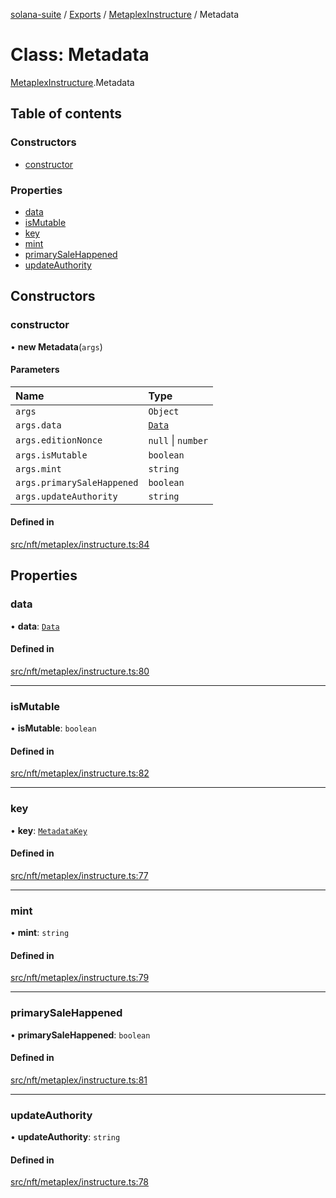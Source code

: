[solana-suite](../README.md) / [Exports](../modules.md) / [MetaplexInstructure](../modules/MetaplexInstructure.md) / Metadata

# Class: Metadata

[MetaplexInstructure](../modules/MetaplexInstructure.md).Metadata

## Table of contents

### Constructors

- [constructor](MetaplexInstructure.Metadata.md#constructor)

### Properties

- [data](MetaplexInstructure.Metadata.md#data)
- [isMutable](MetaplexInstructure.Metadata.md#ismutable)
- [key](MetaplexInstructure.Metadata.md#key)
- [mint](MetaplexInstructure.Metadata.md#mint)
- [primarySaleHappened](MetaplexInstructure.Metadata.md#primarysalehappened)
- [updateAuthority](MetaplexInstructure.Metadata.md#updateauthority)

## Constructors

### constructor

• **new Metadata**(`args`)

#### Parameters

| Name | Type |
| :------ | :------ |
| `args` | `Object` |
| `args.data` | [`Data`](MetaplexInstructure.Data.md) |
| `args.editionNonce` | ``null`` \| `number` |
| `args.isMutable` | `boolean` |
| `args.mint` | `string` |
| `args.primarySaleHappened` | `boolean` |
| `args.updateAuthority` | `string` |

#### Defined in

[src/nft/metaplex/instructure.ts:84](https://github.com/fukaoi/solana-suite/blob/ed5a1bc/src/nft/metaplex/instructure.ts#L84)

## Properties

### data

• **data**: [`Data`](MetaplexInstructure.Data.md)

#### Defined in

[src/nft/metaplex/instructure.ts:80](https://github.com/fukaoi/solana-suite/blob/ed5a1bc/src/nft/metaplex/instructure.ts#L80)

___

### isMutable

• **isMutable**: `boolean`

#### Defined in

[src/nft/metaplex/instructure.ts:82](https://github.com/fukaoi/solana-suite/blob/ed5a1bc/src/nft/metaplex/instructure.ts#L82)

___

### key

• **key**: [`MetadataKey`](../enums/MetaplexInstructure.MetadataKey.md)

#### Defined in

[src/nft/metaplex/instructure.ts:77](https://github.com/fukaoi/solana-suite/blob/ed5a1bc/src/nft/metaplex/instructure.ts#L77)

___

### mint

• **mint**: `string`

#### Defined in

[src/nft/metaplex/instructure.ts:79](https://github.com/fukaoi/solana-suite/blob/ed5a1bc/src/nft/metaplex/instructure.ts#L79)

___

### primarySaleHappened

• **primarySaleHappened**: `boolean`

#### Defined in

[src/nft/metaplex/instructure.ts:81](https://github.com/fukaoi/solana-suite/blob/ed5a1bc/src/nft/metaplex/instructure.ts#L81)

___

### updateAuthority

• **updateAuthority**: `string`

#### Defined in

[src/nft/metaplex/instructure.ts:78](https://github.com/fukaoi/solana-suite/blob/ed5a1bc/src/nft/metaplex/instructure.ts#L78)
